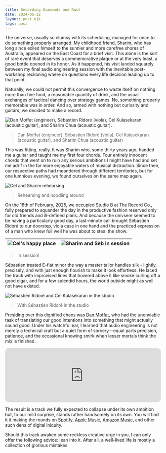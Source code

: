 ```yaml
---
title: Recording Diamonds and Rust
date: 2024-05-12
layout: post.njk
tags: post
---
```


The universe, usually so clumsy with its scheduling, managed for once to do something properly arranged. My childhood friend, Sharim, who has long since exiled himself to the sunnier and more carefree shores of Australia, appeared on the East Coast for a brief visit. This alone is the sort of rare event that deserves a commemorative plaque or at the very least, a good bottle opened in its honor. As it happened, his visit landed squarely between my final audio engineering session with the inevitable post-workshop reckoning where on questions every life decision leading up to that point.

Naturally, we could not permit this convergence to waste itself on nothing more than fine food, a reasonable quantity of drink, and the usual exchanges of tactical dancing over strategy games. No, something properly memorable was in order. And so, armed with nothing but curiosity and guitars, we decided to make a record.

![Dan Moffat (engineer), Sébastien Ridoré (viola), Cel Kulasekaran (acoustic guitar), and Sharim Chua (acoustic guitar).](/assets/images/diamonds-session/more-is-more-cel-kulasekaran-sharim-chua-sebastien-ridore-dan-moffat.png)
> Dan Moffat (engineer), Sébastien Ridoré (viola), Cel Kulasekaran (acoustic guitar), and Sharim Chua (acoustic guitar)

This was fitting, really. It was Sharim who, some thirty years ago, handed me a guitar and taught me my first four chords. Four entirely innocent chords that went on to ruin any serious ambitions I might have had and set me adrif in the far more enjoyable waters of musical distraction. Since then, our respective paths had meandered through different territories, but for one lumnious evening, we found ourselves on the same map again.

![Cel and Sharim rehearsing](/assets/images/diamonds-session/cel-and-sharim-rehearsal.jpg)
> Rehearsing and noodling around

On the 18th of February, 2025, we occupied Studio B at The Record Co., fully prepared to squander the day in the productive fashion reserved only for old friends and ill-defined plans. And because the univsere seemed to be having a particularly good day, a last-minute call brought Sébastien Ridoré to our doorstep, viola case in one hand and the practiced expression of a man who knew full well he was about to steal the show.

| ![Cel's happy place](/assets/images/diamonds-session/cel-recording-leads.png) | ![Sharim and Sèb in session](/assets/images/diamonds-session/sharim-chua-and-sebastien-ridore-recording.png) 
| :--: | :--: |
> In session!

Sébastien treated E-flat minor the way a master tailor handles silk - lightly, precisely, and with just enough flourish to make it look effortless. He laced the track with improvised lines that hovered above it like smoke curling off a good cigar, and for a few splendid hours, the world outside might as well not have existed.

![Sébastien Ridoré and Cel Kulasekaran in the studio](/assets/images/diamonds-session/cel-kulasekaran-and-sebastien-ridore.jpg)
> With Sébastien Ridoré in the studio

Presiding over this dignified chaos was [Dan Moffat][1], who had the unenviable task of translating our good intentions into something that might actually sound good. Under his watchful ear, I learned that audio engineering is not merely a technical craft but a quiet form of sorcery—equal parts precision, patience, and the occasional knowing smirk when lesser mortals think the mix is finished.

<iframe height="175" width="100%" title="Media player" src="https://embed.music.apple.com/us/album/diamonds-and-rust/1739294506?i=1739294900&amp;itscg=30200&amp;itsct=music_box_player&amp;ls=1&amp;app=music&amp;mttnsubad=1739294900&amp;theme=light" id="embedPlayer" sandbox="allow-forms allow-popups allow-same-origin allow-scripts allow-top-navigation-by-user-activation" allow="autoplay *; encrypted-media *; clipboard-write" style="border: 0px; border-radius: 12px; width: 100%; height: 175px; max-width: 800px;"></iframe>

The result is a track we fully expected to collapse under its own ambition but, to our mild surprise, stands rather handsomely on its own. You will find it it making the rounds on [<i class="fab fa-spotify"></i> Spotify][3], [<i class="fab fa-apple"></i> Apple Music][2], [<i class="fab fa-amazon"></i> Amazon Music][4], and other such dens of digital iniquity. 

Should this track awaken some reckless creative urge in you, I can only offer the following advice: lean into it. After all, a well-lived life is mostly a collection of glorious mistakes.

[1]: https://moffatsound.com
[2]: https://music.apple.com/us/album/diamonds-and-rust/1739294506?i=1739294900
[3]: https://open.spotify.com/track/2qe5XrJihnGB7qi2PZy0O9?si=38e6ca0840064685
[4]: https://amazon.com/music/player/albums/B0CZQ7DJN9?marketplaceId=ATVPDKIKX0DER&musicTerritory=US&ref=dm_sh_NyJtEzPdL1z5zFrgq6oxmBqIr&trackAsin=B0CZQ4TKXH
